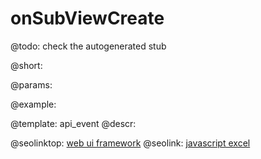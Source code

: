 onSubViewCreate
=============

@todo:
	check the autogenerated stub

@short:
	

@params:

@example:


@template:	api_event
@descr:



@seolinktop: [web ui framework](https://webix.com)
@seolink: [javascript excel](https://webix.com/widget/excel_viewer/)